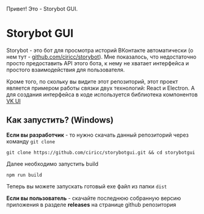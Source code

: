 Привет! Это - Storybot GUI.

# Storybot GUI

Storybot - это бот для просмотра историй ВКонтакте автоматически (о нем тут - <a href="https://github.com/ciricc/storybot"/>github.com/ciricc/storybot</a>). Мне показалось, что недостаточно просто предоставить API этого бота, к нему не хватает интерфейса и простого взаимодействия для пользователя.

Кроме того, по скольку вы видите этот репозиторий, этот проект является примером работы связки двух технологий: React и Electron. А для создания интерфейса в коде используется библиотека компонентов <a href="https://github.com/VKCOM/VKUI/">VK UI</a>


## Как запустить? (Windows)

<b>Если вы разработчик</b> - то нужно скачать данный репозиторий через команду `git clone`

```shell
git clone https://github.com/ciricc/storybotgui.git && cd storybotgui
```

Далее необходимо запустить build

```shell
npm run build
```

Теперь вы можете запускать готовый exe файл из папки `dist`

<b>Если вы пользователь</b> - скачайте последнюю собранную версию приложения в разделе <b>releases</b> на странице github репозитория